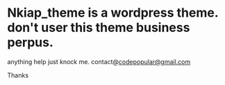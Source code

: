 # Nkiap_theme is a wordpress theme. don't user this theme business perpus. 
anything help just knock me. contact@codepopular@gmail.com

Thanks
